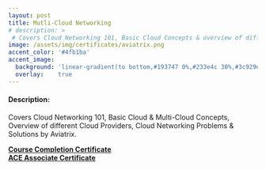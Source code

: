 ```yaml
---
layout: post
title: Mutli-Cloud Networking
# description: >
 # Covers Cloud Networking 101, Basic Cloud Concepts & overview of differnet cloud providers.
image: /assets/img/certificates/aviatrix.png
accent_color: '#4fb1ba'
accent_image:
  background: 'linear-gradient(to bottom,#193747 0%,#233e4c 30%,#3c929e 50%,#d5d5d4 70%,#cdccc8 100%)'
  overlay:    true
---
```

#### Description: 
Covers Cloud Networking 101, Basic Cloud & Multi-Cloud Concepts, Overview of different Cloud Providers, Cloud Networking Problems & Solutions by Aviatrix.

<a href="/assets/img/certificates/ace-associate-course-completion-certificate.pdf" class="external"><strong>Course Completion Certificate</strong></a>
<br>
<a href="/assets/img/certificates/ace-multi-cloud-networking-associate-certificate.pdf" class="external"><strong>ACE Associate Certificate</strong></a>

